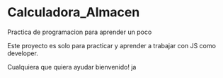 # Calculadora_Almacen
Practica de programacion para aprender un poco

Este proyecto es solo para practicar y aprender a trabajar con JS como developer.

Cualquiera que quiera ayudar bienvenido! ja
